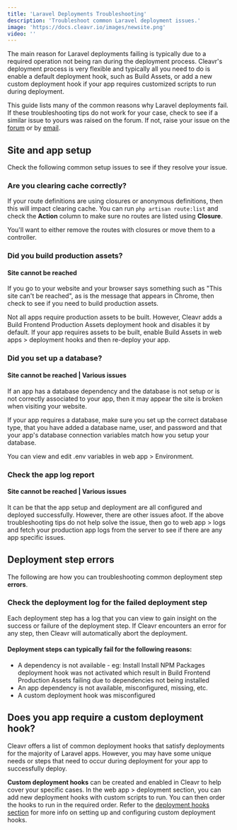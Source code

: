 ```yaml
---
title: 'Laravel Deployments Troubleshooting'
description: 'Troubleshoot common Laravel deployment issues.'
image: 'https://docs.cleavr.io/images/newsite.png'
video: ''
---
```


The main reason for Laravel deployments failing is typically due to a required operation not being ran during the deployment process. Cleavr's deployment process is very flexible and typically all you need to do is enable a default deployment hook, such as Build Assets, or add a new custom deployment hook if your app requires customized scripts to run during deployment.

<base-info>
This guide lists many of the common reasons why Laravel deployments fail. If these troubleshooting tips do not work for 
your case, check to see if a similar issue to yours was raised on the forum. If not, raise your 
issue on the <a href="https://forum.cleavr.io/">forum</a> or by <a href="mailto:hello@cleavr.io">email</a>. 
</base-info>

## Site and app setup
Check the following common setup issues to see if they resolve your issue. 

### Are you clearing cache correctly?
If your route definitions are using closures or anonymous definitions, then this will impact clearing cache. You can run `php artisan route:list` and check the **Action** column to make sure no routes are listed using **Closure**.

You'll want to either remove the routes with closures or move them to a controller. 

### Did you build production assets?

#### Site cannot be reached 

If you go to your website and your browser says something such as "This site can't be reached", as is the message that 
appears in Chrome, then check to see if you need to build production assets.

Not all apps require production assets to be built. However, Cleavr adds a Build Frontend Production Assets deployment hook 
and disables it by default. If your app requires assets to be built, enable Build Assets in web apps > deployment hooks and 
then re-deploy your app. 

### Did you set up a database?
#### Site cannot be reached  | Various issues

If an app has a database dependency and the database is not setup or is not correctly associated to your app, then it may 
appear the site is broken when visiting your website. 

If your app requires a database, make sure you set up the correct database type, that you have added a database name, user, 
and password and that your app's database connection variables match how you setup your database. 

You can view and edit .env variables in web app > Environment. 

### Check the app log report
#### Site cannot be reached  | Various issues

It can be that the app setup and deployment are all configured and deployed successfully. However, there are other issues afoot. 
If the above troubleshooting tips do not help solve the issue, then go to web app > logs and fetch your production app logs 
from the server to see if there are any app specific issues. 

## Deployment step errors
The following are how you can troubleshooting common deployment step **errors**. 

### Check the deployment log for the failed deployment step
Each deployment step has a log that you can view to gain insight on the success or failure of the deployment step. If Cleavr 
encounters an error for any step, then Cleavr will automatically abort the deployment. 

#### Deployment steps can typically fail for the following reasons: 

- A dependency is not available - eg: Install Install NPM Packages deployment hook was not activated which result in Build 
Frontend Production Assets failing due to dependencies not being installed
- An app dependency is not available, misconfigured, missing, etc. 
- A custom deployment hook was misconfigured

## Does you app require a custom deployment hook? 
Cleavr offers a list of common deployment hooks that satisfy deployments for the majority of Laravel apps. However, you may 
have some unique needs or steps that need to occur during deployment for your app to successfully deploy. 

**Custom deployment hooks** can be created and enabled in Cleavr to help cover your specific cases. In the web app > deployment 
section, you can add new deployment hooks with custom scripts to run. You can then order the hooks to run in the required order. 
Refer to the [deployment hooks section](/deployment-hooks) for more info on setting up and configuring custom deployment hooks. 
